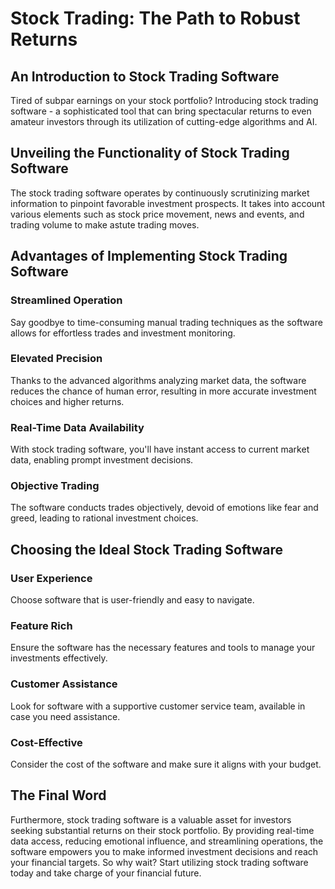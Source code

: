 # Stock Trading: The Path to Robust Returns

## An Introduction to Stock Trading Software
Tired of subpar earnings on your stock portfolio? Introducing stock trading software - a sophisticated tool that can bring spectacular returns to even amateur investors through its utilization of cutting-edge algorithms and AI.

## Unveiling the Functionality of Stock Trading Software
The stock trading software operates by continuously scrutinizing market information to pinpoint favorable investment prospects. It takes into account various elements such as stock price movement, news and events, and trading volume to make astute trading moves.

## Advantages of Implementing Stock Trading Software
### Streamlined Operation
Say goodbye to time-consuming manual trading techniques as the software allows for effortless trades and investment monitoring.

### Elevated Precision
Thanks to the advanced algorithms analyzing market data, the software reduces the chance of human error, resulting in more accurate investment choices and higher returns.

### Real-Time Data Availability
With stock trading software, you'll have instant access to current market data, enabling prompt investment decisions.

### Objective Trading
The software conducts trades objectively, devoid of emotions like fear and greed, leading to rational investment choices.

## Choosing the Ideal Stock Trading Software
### User Experience
Choose software that is user-friendly and easy to navigate.

### Feature Rich
Ensure the software has the necessary features and tools to manage your investments effectively.

### Customer Assistance
Look for software with a supportive customer service team, available in case you need assistance.

### Cost-Effective
Consider the cost of the software and make sure it aligns with your budget.

## The Final Word
Furthermore, stock trading software is a valuable asset for investors seeking substantial returns on their stock portfolio. By providing real-time data access, reducing emotional influence, and streamlining operations, the software empowers you to make informed investment decisions and reach your financial targets. So why wait? Start utilizing stock trading software today and take charge of your financial future.
